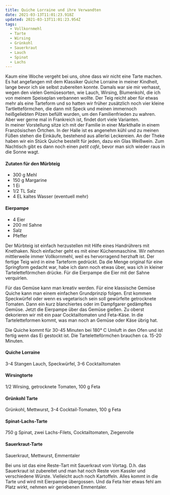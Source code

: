 ```yaml
---
title: Quiche Lorraine und ihre Verwandten
date: 2021-03-13T11:01:23.918Z
updated: 2021-03-13T11:01:23.954Z
tags:
  - Vollkornmehl
  - Tarte
  - Wirsing
  - Grünkohl
  - Sauerkraut
  - Lauch
  - Spinat
  - Lachs
---
```

Kaum eine Woche vergeht bei uns, ohne dass wir nicht eine Tarte machen. Es hat angefangen mit dem Klassiker Quiche Lorraine in meiner Kindheit, lange bevor ich sie selbst zubereiten konnte. Damals war sie mir verhasst, wegen den vielen Gemüsesorten, wie Lauch, Wirsing, Blumenkohl, die ich von meinem Speiseplan verbannen wollte. Der Teig reicht aber für etwas mehr als eine Tarteform und so hatten wir früher zusätzlich noch vier kleine Tartletteförmchen, die dann mit Speck und meinen immernoch heißgeliebten Pilzen befüllt wurden, um den Familienfrieden zu wahren. Aber wer gerne mal in Frankreich ist, findet dort viele Varianten.\
In meiner Vorstellung sitze ich mit der Familie in einer Markthalle in einem Französischen Örtchen. In der Halle ist es angenehm kühl und zu meinen Füßen stehen die Einkäufe, bestehend aus allerlei Leckereien. An der Theke haben wir ein Stück Quiche bestellt für jeden, dazu ein Glas Weißwein. Zum Nachtisch gibt es dann noch einen *petit café*, bevor man sich wieder raus in die Sonne wagt. 

#### Zutaten für den Mürbteig
* 300 g Mehl
* 150 g Margarine
* 1 Ei
* 1/2 TL Salz
* 4 EL kaltes Wasser (eventuell mehr) 
#### Eierpampe
* 4 Eier
* 200 ml Sahne
* Salz
* Pfeffer 

Der Mürbteig ist einfach herzustellen mit Hilfe eines Handrührers mit Knethaken. Noch einfacher geht es mit einer Küchenmaschine. Wir nehmen mittlerweile immer Vollkornmehl, weil es hervorragend herzhaft ist. Der fertige Teig wird in eine Tarteform gedrückt. Da die Menge original für eine Springform gedacht war, habe ich dann noch etwas über, was ich in kleiner Tarteletteförmchen drücke. Für die Eierpampe die Eier mit der Sahne verquirlen.

Für das Gemüse kann man kreativ werden. Für eine klassische Gemüse Quiche kann man einem einfachen Grundprinzip folgen. Erst kommen Speckwürfel oder wenn es vegetarisch sein soll gewürfelte getrocknete Tomaten. Dann ein kurz blanchiertes oder im Dampfgarer gedämpftes Gemüse. Jetzt die Eierpampe über das Gemüse gießen. Zu oberst dekorieren wir mit ein paar Cocktailtomaten und Feta-Käse. In die Tarteletteformen kommt, was man noch an Gemüse oder Käse übrig hat. 

Die Quiche kommt für 30-45 Minuten bei 180° C Umluft in den Ofen und ist fertig wenn das Ei gestockt ist. Die Tarteletteförmchen brauchen ca. 15-20 Minuten. 

#### Quiche Lorraine
3-4 Stangen Lauch, Speckwürfel, 3-6 Cocktailtomaten 

#### Wirsingtorte
1/2 Wirsing, getrocknete Tomaten, 100 g Feta 

#### Grünkohl Tarte
Grünkohl, Mettwurst, 3-4 Cocktail-Tomaten, 100 g Feta 

#### Spinat-Lachs-Tarte
750 g Spinat, zwei Lachs-Filets, Cocktailtomaten, Ziegenrolle 

#### Sauerkraut-Tarte
Sauerkraut, Mettwurst, Emmentaler

Bei uns ist das eine Reste-Tart mit Sauerkraut vom Vortag. D.h. das Sauerkraut ist zubereitet und man hat noch Reste vom Kassler und verschiedene Würste. Vielleicht auch noch Kartoffeln. Alles kommt in die Tarte und wird mit Eierpampe übergossen. Und da Feta hier etwas fehl am Platz wirkt, nehmen wir geriebenen Emmentaler.